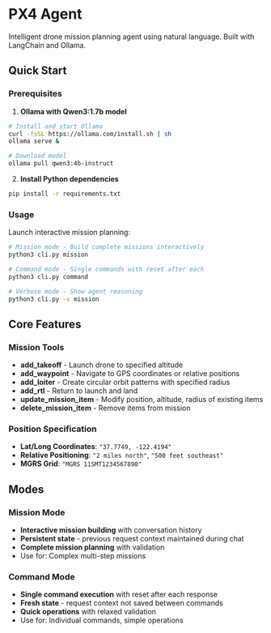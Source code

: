 # PX4 Agent

Intelligent drone mission planning agent using natural language. Built with LangChain and Ollama.

## Quick Start

### Prerequisites
1. **Ollama with Qwen3:1.7b model**
```bash
# Install and start Ollama
curl -fsSL https://ollama.com/install.sh | sh
ollama serve &

# Download model
ollama pull qwen3:4b-instruct
```

2. **Install Python dependencies**
```bash
pip install -r requirements.txt
```

### Usage

Launch interactive mission planning:
```bash
# Mission mode - Build complete missions interactively
python3 cli.py mission

# Command mode - Single commands with reset after each
python3 cli.py command

# Verbose mode - Show agent reasoning
python3 cli.py -v mission
```

## Core Features

### Mission Tools
- **add_takeoff** - Launch drone to specified altitude
- **add_waypoint** - Navigate to GPS coordinates or relative positions
- **add_loiter** - Create circular orbit patterns with specified radius
- **add_rtl** - Return to launch and land
- **update_mission_item** - Modify position, altitude, radius of existing items
- **delete_mission_item** - Remove items from mission

### Position Specification
- **Lat/Long Coordinates**: `"37.7749, -122.4194"`
- **Relative Positioning**: `"2 miles north"`, `"500 feet southeast"`
- **MGRS Grid**: `"MGRS 11SMT1234567890"`

## Modes

### Mission Mode
- **Interactive mission building** with conversation history
- **Persistent state** - previous request context maintained during chat
- **Complete mission planning** with validation
- Use for: Complex multi-step missions

### Command Mode  
- **Single command execution** with reset after each response
- **Fresh state** - request context not saved between commands
- **Quick operations** with relaxed validation
- Use for: Individual commands, simple operations
